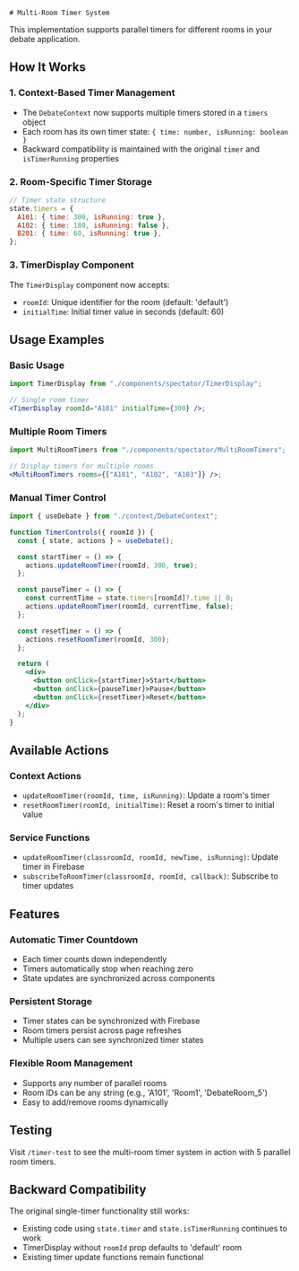     # Multi-Room Timer System

This implementation supports parallel timers for different rooms in your debate application.

## How It Works

### 1. Context-Based Timer Management

- The `DebateContext` now supports multiple timers stored in a `timers` object
- Each room has its own timer state: `{ time: number, isRunning: boolean }`
- Backward compatibility is maintained with the original `timer` and `isTimerRunning` properties

### 2. Room-Specific Timer Storage

```javascript
// Timer state structure
state.timers = {
  A101: { time: 300, isRunning: true },
  A102: { time: 180, isRunning: false },
  B201: { time: 60, isRunning: true },
};
```

### 3. TimerDisplay Component

The `TimerDisplay` component now accepts:

- `roomId`: Unique identifier for the room (default: 'default')
- `initialTime`: Initial timer value in seconds (default: 60)

## Usage Examples

### Basic Usage

```jsx
import TimerDisplay from "./components/spectator/TimerDisplay";

// Single room timer
<TimerDisplay roomId="A101" initialTime={300} />;
```

### Multiple Room Timers

```jsx
import MultiRoomTimers from "./components/spectator/MultiRoomTimers";

// Display timers for multiple rooms
<MultiRoomTimers rooms={["A101", "A102", "A103"]} />;
```

### Manual Timer Control

```jsx
import { useDebate } from "./context/DebateContext";

function TimerControls({ roomId }) {
  const { state, actions } = useDebate();

  const startTimer = () => {
    actions.updateRoomTimer(roomId, 300, true);
  };

  const pauseTimer = () => {
    const currentTime = state.timers[roomId]?.time || 0;
    actions.updateRoomTimer(roomId, currentTime, false);
  };

  const resetTimer = () => {
    actions.resetRoomTimer(roomId, 300);
  };

  return (
    <div>
      <button onClick={startTimer}>Start</button>
      <button onClick={pauseTimer}>Pause</button>
      <button onClick={resetTimer}>Reset</button>
    </div>
  );
}
```

## Available Actions

### Context Actions

- `updateRoomTimer(roomId, time, isRunning)`: Update a room's timer
- `resetRoomTimer(roomId, initialTime)`: Reset a room's timer to initial value

### Service Functions

- `updateRoomTimer(classroomId, roomId, newTime, isRunning)`: Update timer in Firebase
- `subscribeToRoomTimer(classroomId, roomId, callback)`: Subscribe to timer updates

## Features

### Automatic Timer Countdown

- Each timer counts down independently
- Timers automatically stop when reaching zero
- State updates are synchronized across components

### Persistent Storage

- Timer states can be synchronized with Firebase
- Room timers persist across page refreshes
- Multiple users can see synchronized timer states

### Flexible Room Management

- Supports any number of parallel rooms
- Room IDs can be any string (e.g., 'A101', 'Room1', 'DebateRoom_5')
- Easy to add/remove rooms dynamically

## Testing

Visit `/timer-test` to see the multi-room timer system in action with 5 parallel room timers.

## Backward Compatibility

The original single-timer functionality still works:

- Existing code using `state.timer` and `state.isTimerRunning` continues to work
- TimerDisplay without `roomId` prop defaults to 'default' room
- Existing timer update functions remain functional
